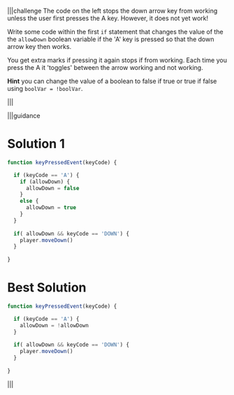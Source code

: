 |||challenge
The code on the left stops the down arrow key from working unless the user first presses the A key. However, it does not yet work!

Write some code within the first `if` statement that changes the value of the the `allowDown` boolean variable if the 'A' key is pressed so that the down arrow key then works.

You get extra marks if pressing it again stops if from working. Each time you press the A it 'toggles' between the arrow working and not working.

**Hint** you can change the value of a boolean to false if true or true if false using `boolVar = !boolVar`.

|||

|||guidance
# Solution 1
```javascript
function keyPressedEvent(keyCode) {

  if (keyCode == 'A') {
    if (allowDown) {
      allowDown = false
    }
    else {
      allowDown = true
    }
  }
  
  if( allowDown && keyCode == 'DOWN') {
    player.moveDown()
  }
   
}
```

# Best Solution
```javascript
function keyPressedEvent(keyCode) {

  if (keyCode == 'A') {
    allowDown = !allowDown
  }
  
  if( allowDown && keyCode == 'DOWN') {
    player.moveDown()
  }
   
}
```


|||
